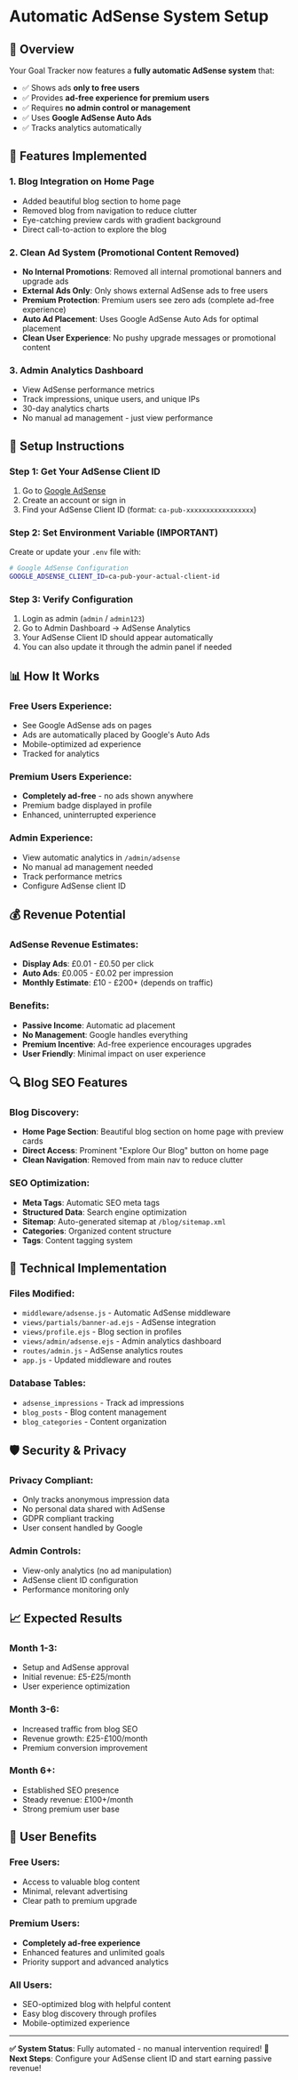 # Automatic AdSense System Setup

## 🎯 Overview

Your Goal Tracker now features a **fully automatic AdSense system** that:
- ✅ Shows ads **only to free users**
- ✅ Provides **ad-free experience for premium users**
- ✅ Requires **no admin control or management**
- ✅ Uses **Google AdSense Auto Ads**
- ✅ Tracks analytics automatically

## 🔧 Features Implemented

### 1. **Blog Integration on Home Page**
- Added beautiful blog section to home page
- Removed blog from navigation to reduce clutter
- Eye-catching preview cards with gradient background
- Direct call-to-action to explore the blog

### 2. **Clean Ad System (Promotional Content Removed)**
- **No Internal Promotions**: Removed all internal promotional banners and upgrade ads
- **External Ads Only**: Only shows external AdSense ads to free users
- **Premium Protection**: Premium users see zero ads (complete ad-free experience)
- **Auto Ad Placement**: Uses Google AdSense Auto Ads for optimal placement
- **Clean User Experience**: No pushy upgrade messages or promotional content

### 3. **Admin Analytics Dashboard**
- View AdSense performance metrics
- Track impressions, unique users, and unique IPs
- 30-day analytics charts
- No manual ad management - just view performance

## 🚀 Setup Instructions

### Step 1: Get Your AdSense Client ID
1. Go to [Google AdSense](https://www.google.com/adsense/)
2. Create an account or sign in
3. Find your AdSense Client ID (format: `ca-pub-xxxxxxxxxxxxxxxxx`)

### Step 2: Set Environment Variable (IMPORTANT)
Create or update your `.env` file with:
```bash
# Google AdSense Configuration
GOOGLE_ADSENSE_CLIENT_ID=ca-pub-your-actual-client-id
```

### Step 3: Verify Configuration
1. Login as admin (`admin` / `admin123`)
2. Go to Admin Dashboard → AdSense Analytics
3. Your AdSense Client ID should appear automatically
4. You can also update it through the admin panel if needed

## 📊 How It Works

### Free Users Experience:
- See Google AdSense ads on pages
- Ads are automatically placed by Google's Auto Ads
- Mobile-optimized ad experience
- Tracked for analytics

### Premium Users Experience:
- **Completely ad-free** - no ads shown anywhere
- Premium badge displayed in profile
- Enhanced, uninterrupted experience

### Admin Experience:
- View automatic analytics in `/admin/adsense`
- No manual ad management needed
- Track performance metrics
- Configure AdSense client ID

## 💰 Revenue Potential

### AdSense Revenue Estimates:
- **Display Ads**: £0.01 - £0.50 per click
- **Auto Ads**: £0.005 - £0.02 per impression
- **Monthly Estimate**: £10 - £200+ (depends on traffic)

### Benefits:
- **Passive Income**: Automatic ad placement
- **No Management**: Google handles everything
- **Premium Incentive**: Ad-free experience encourages upgrades
- **User Friendly**: Minimal impact on user experience

## 🔍 Blog SEO Features

### Blog Discovery:
- **Home Page Section**: Beautiful blog section on home page with preview cards
- **Direct Access**: Prominent "Explore Our Blog" button on home page
- **Clean Navigation**: Removed from main nav to reduce clutter

### SEO Optimization:
- **Meta Tags**: Automatic SEO meta tags
- **Structured Data**: Search engine optimization
- **Sitemap**: Auto-generated sitemap at `/blog/sitemap.xml`
- **Categories**: Organized content structure
- **Tags**: Content tagging system

## 📱 Technical Implementation

### Files Modified:
- `middleware/adsense.js` - Automatic AdSense middleware
- `views/partials/banner-ad.ejs` - AdSense integration
- `views/profile.ejs` - Blog section in profiles
- `views/admin/adsense.ejs` - Admin analytics dashboard
- `routes/admin.js` - AdSense analytics routes
- `app.js` - Updated middleware and routes

### Database Tables:
- `adsense_impressions` - Track ad impressions
- `blog_posts` - Blog content management
- `blog_categories` - Content organization

## 🛡️ Security & Privacy

### Privacy Compliant:
- Only tracks anonymous impression data
- No personal data shared with AdSense
- GDPR compliant tracking
- User consent handled by Google

### Admin Controls:
- View-only analytics (no ad manipulation)
- AdSense client ID configuration
- Performance monitoring only

## 📈 Expected Results

### Month 1-3:
- Setup and AdSense approval
- Initial revenue: £5-£25/month
- User experience optimization

### Month 3-6:
- Increased traffic from blog SEO
- Revenue growth: £25-£100/month
- Premium conversion improvement

### Month 6+:
- Established SEO presence
- Steady revenue: £100+/month
- Strong premium user base

## 🎉 User Benefits

### Free Users:
- Access to valuable blog content
- Minimal, relevant advertising
- Clear path to premium upgrade

### Premium Users:
- **Completely ad-free experience**
- Enhanced features and unlimited goals
- Priority support and advanced analytics

### All Users:
- SEO-optimized blog with helpful content
- Easy blog discovery through profiles
- Mobile-optimized experience

---

**✅ System Status**: Fully automated - no manual intervention required!
**🎯 Next Steps**: Configure your AdSense client ID and start earning passive revenue! 